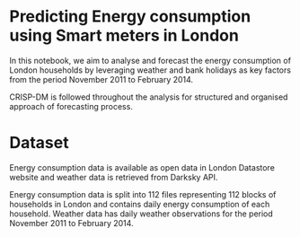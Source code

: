 # Predicting Energy consumption using Smart meters in London

In this notebook, we aim to analyse and forecast the energy consumption of London households by leveraging weather and bank holidays as key factors from the period November 2011 to February 2014. 

CRISP-DM is followed throughout the analysis for structured and organised approach of forecasting process. 

# Dataset

Energy consumption data is available as open data in London Datastore website and weather data is retrieved from Darksky API. 

Energy consumption data is split into 112 files representing 112 blocks of households in London and contains daily energy consumption of each household. Weather data has daily weather observations for the period November 2011 to February 2014. 

